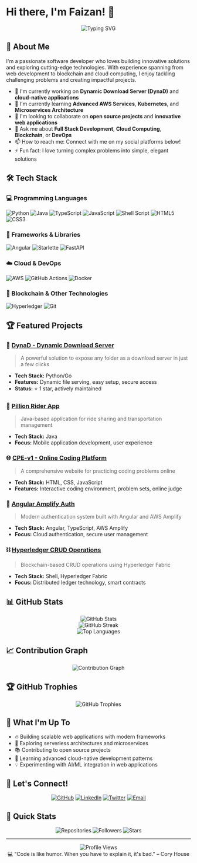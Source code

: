 # Hi there, I'm Faizan! 👋

<div align="center">
  <img src="https://readme-typing-svg.herokuapp.com?font=Fira+Code&pause=1000&color=36BCF7&center=true&vCenter=true&width=435&lines=Full+Stack+Developer;Cloud+Enthusiast;Open+Source+Contributor;Always+Learning+New+Things" alt="Typing SVG" />
</div>

## 🚀 About Me

I'm a passionate software developer who loves building innovative solutions and exploring cutting-edge technologies. With experience spanning from web development to blockchain and cloud computing, I enjoy tackling challenging problems and creating impactful projects.

- 🔭 I'm currently working on **Dynamic Download Server (DynaD)** and **cloud-native applications**
- 🌱 I'm currently learning **Advanced AWS Services**, **Kubernetes**, and **Microservices Architecture**
- 👯 I'm looking to collaborate on **open source projects** and **innovative web applications**
- 💬 Ask me about **Full Stack Development**, **Cloud Computing**, **Blockchain**, or **DevOps**
- 📫 How to reach me: Connect with me on my social platforms below!
- ⚡ Fun fact: I love turning complex problems into simple, elegant solutions

## 🛠️ Tech Stack

### 💻 Programming Languages
![Python](https://img.shields.io/badge/Python-3776AB?style=for-the-badge&logo=python&logoColor=white)
![Java](https://img.shields.io/badge/Java-ED8B00?style=for-the-badge&logo=java&logoColor=white)
![TypeScript](https://img.shields.io/badge/TypeScript-007ACC?style=for-the-badge&logo=typescript&logoColor=white)
![JavaScript](https://img.shields.io/badge/JavaScript-F7DF1E?style=for-the-badge&logo=javascript&logoColor=black)
![Shell Script](https://img.shields.io/badge/Shell_Script-121011?style=for-the-badge&logo=gnu-bash&logoColor=white)
![HTML5](https://img.shields.io/badge/HTML5-E34F26?style=for-the-badge&logo=html5&logoColor=white)
![CSS3](https://img.shields.io/badge/CSS3-1572B6?style=for-the-badge&logo=css3&logoColor=white)

### 🚀 Frameworks & Libraries
![Angular](https://img.shields.io/badge/Angular-DD0031?style=for-the-badge&logo=angular&logoColor=white)
![Starlette](https://img.shields.io/badge/Starlette-009688?style=for-the-badge&logo=python&logoColor=white)
![FastAPI](https://img.shields.io/badge/FastAPI-005571?style=for-the-badge&logo=fastapi)

### ☁️ Cloud & DevOps
![AWS](https://img.shields.io/badge/AWS-%23FF9900.svg?style=for-the-badge&logo=amazon-aws&logoColor=white)
![GitHub Actions](https://img.shields.io/badge/GitHub_Actions-2088FF?style=for-the-badge&logo=github-actions&logoColor=white)
![Docker](https://img.shields.io/badge/Docker-2496ED?style=for-the-badge&logo=docker&logoColor=white)

### 🔗 Blockchain & Other Technologies
![Hyperledger](https://img.shields.io/badge/Hyperledger-2F3134?style=for-the-badge&logo=hyperledger&logoColor=white)
![Git](https://img.shields.io/badge/GIT-E44C30?style=for-the-badge&logo=git&logoColor=white)

## 🏆 Featured Projects

### 🌟 [DynaD - Dynamic Download Server](https://github.com/faizanazim11/DynaD)
> A powerful solution to expose any folder as a download server in just a few clicks
- **Tech Stack:** Python/Go
- **Features:** Dynamic file serving, easy setup, secure access
- **Status:** ⭐ 1 star, actively maintained

### 🚗 [Pillion Rider App](https://github.com/faizanazim11/Pillion-Rider)
> Java-based application for ride sharing and transportation management
- **Tech Stack:** Java
- **Focus:** Mobile application development, user experience

### 🌐 [CPE-v1 - Online Coding Platform](https://github.com/faizanazim11/CPE-v1)
> A comprehensive website for practicing coding problems online
- **Tech Stack:** HTML, CSS, JavaScript
- **Features:** Interactive coding environment, problem sets, online judge

### 🔐 [Angular Amplify Auth](https://github.com/faizanazim11/ang-amplify)
> Modern authentication system built with Angular and AWS Amplify
- **Tech Stack:** Angular, TypeScript, AWS Amplify
- **Focus:** Cloud authentication, secure user management

### ⛓️ [Hyperledger CRUD Operations](https://github.com/faizanazim11/Hyperledger-CRUD)
> Blockchain-based CRUD operations using Hyperledger Fabric
- **Tech Stack:** Shell, Hyperledger Fabric
- **Focus:** Distributed ledger technology, smart contracts

## 📊 GitHub Stats

<div align="center">
  <img src="https://github-readme-stats.vercel.app/api?username=faizanazim11&theme=radical&hide_border=false&include_all_commits=true&count_private=false" alt="GitHub Stats" />
</div>

<div align="center">
  <img src="https://github-readme-streak-stats.herokuapp.com/?user=faizanazim11&theme=radical&hide_border=false" alt="GitHub Streak" />
</div>

<div align="center">
  <img src="https://github-readme-stats.vercel.app/api/top-langs/?username=faizanazim11&theme=radical&hide_border=false&include_all_commits=true&count_private=false&layout=compact" alt="Top Languages" />
</div>

## 📈 Contribution Graph

<div align="center">
  <img src="https://github-readme-activity-graph.vercel.app/graph?username=faizanazim11&bg_color=0D1117&color=36BCF7&line=36BCF7&point=FFFFFF&area=true" alt="Contribution Graph" />
</div>

## 🏆 GitHub Trophies

<div align="center">
  <img src="https://github-profile-trophy.vercel.app/?username=faizanazim11&theme=radical&no-frame=false&no-bg=false&margin-w=4" alt="GitHub Trophies" />
</div>

## 🌟 What I'm Up To

- 🔥 Building scalable web applications with modern frameworks
- 🚀 Exploring serverless architectures and microservices
- 📚 Contributing to open source projects
- 🎯 Learning advanced cloud-native development patterns
- 💡 Experimenting with AI/ML integration in web applications

## 🤝 Let's Connect!

<div align="center">
  
[![GitHub](https://img.shields.io/badge/GitHub-100000?style=for-the-badge&logo=github&logoColor=white)](https://github.com/faizanazim11)
[![LinkedIn](https://img.shields.io/badge/LinkedIn-0077B5?style=for-the-badge&logo=linkedin&logoColor=white)](https://linkedin.com/in/faizanazim11)
[![Twitter](https://img.shields.io/badge/Twitter-1DA1F2?style=for-the-badge&logo=twitter&logoColor=white)](https://twitter.com/faizanazim11)
[![Email](https://img.shields.io/badge/Email-D14836?style=for-the-badge&logo=gmail&logoColor=white)](mailto:faizanazim11@gmail.com)

</div>

## 🎯 Quick Stats

<div align="center">
  
![Repositories](https://img.shields.io/badge/Total_Repositories-10+-36BCF7?style=for-the-badge)
![Followers](https://img.shields.io/github/followers/faizanazim11?style=for-the-badge&color=36BCF7)
![Stars](https://img.shields.io/github/stars/faizanazim11?style=for-the-badge&color=36BCF7)

</div>

---

<div align="center">
  <img src="https://komarev.com/ghpvc/?username=faizanazim11&color=blueviolet&style=flat-square&label=Profile+Views" alt="Profile Views" />
</div>

<div align="center">
  💻 "Code is like humor. When you have to explain it, it's bad." – Cory House
</div>